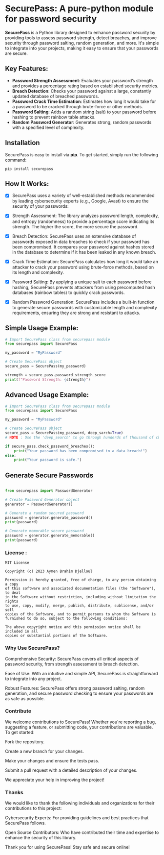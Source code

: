 # **SecurePass: A pure-python module for password security**

**SecurePass** is a Python library designed to enhance password security by providing tools to assess password strength, detect breaches, and improve security through password salting, random generation, and more. It's simple to integrate into your projects, making it easy to ensure that your passwords are secure.

## **Key Features:**
- **Password Strength Assessment**: Evaluates your password’s strength and provides a percentage rating based on established security metrics.
- **Breach Detection**: Checks your password against a large, constantly updated database of breached passwords.
- **Password Crack Time Estimation**: Estimates how long it would take for a password to be cracked through brute-force or other methods.
- **Password Salting**: Adds a random string (salt) to your password before hashing to prevent rainbow table attacks.
- **Random Password Generator**: Generates strong, random passwords with a specified level of complexity.

## **Installation**

SecurePass is easy to install via **pip**. To get started, simply run the following command:

~~~
pip install securepass
~~~

## How It Works:
- [x] SecurePass uses a variety of well-established methods recommended by leading cybersecurity experts (e.g., Google, Avast) to ensure the security of your passwords:

- [x] Strength Assessment: The library analyzes password length, complexity, and entropy (randomness) to provide a percentage score indicating its strength. The higher the score, the more secure the password.

- [x] Breach Detection: SecurePass uses an extensive database of passwords exposed in data breaches to check if your password has been compromised. It compares your password against hashes stored in the database to determine if it has been leaked in any known breach.

- [x] Crack Time Estimation: SecurePass calculates how long it would take an attacker to crack your password using brute-force methods, based on its length and complexity.

- [x] Password Salting: By applying a unique salt to each password before hashing, SecurePass prevents attackers from using precomputed hash databases (rainbow tables) to quickly crack passwords.

- [x] Random Password Generation: SecurePass includes a built-in function to generate secure passwords with customizable length and complexity requirements, ensuring they are strong and resistant to attacks.


## Simple Usage Example:

~~~python
# Import SecurePass class from securepass module
from securepass import SecurePass

my_password = "MyPassword"

# Create SecurePass object
secure_pass = SecurePass(my_password)

strength = secure_pass.password_strength_score
print(f"Password Strength: {strength}")

~~~

## Advanced Usage Example:

~~~python
# Import SecurePass class from securepass module
from securepass import SecurePass

my_password = "MyPassword"

# Create SecurePass object
secure_pass = SecurePass(my_password, deep_sarch=True)
# NOTE : Use the 'deep_search' to go through hunderds of thousand of checks

if secure_pass.check_password_breaches():
    print("Your password has been compromised in a data breach!")
else:
    print("Your password is safe.")
~~~

## Generate Secure Passwords

~~~python

from securepass import PasswordGenerator

# Create Password Generator object
generator = PasswordGenerator()

# Generate a random secured password
password = generator.generate_password()
print(password)

# Generate memorable secure password
password = generator.generate_memorable()
print(password)

~~~

### License :

~~~
MIT License

Copyright (c) 2023 Aymen Brahim Djelloul

Permission is hereby granted, free of charge, to any person obtaining a copy
of this software and associated documentation files (the "Software"), to deal
in the Software without restriction, including without limitation the rights
to use, copy, modify, merge, publish, distribute, sublicense, and/or sell
copies of the Software, and to permit persons to whom the Software is
furnished to do so, subject to the following conditions:

The above copyright notice and this permission notice shall be included in all
copies or substantial portions of the Software.

~~~


### Why Use SecurePass?
Comprehensive Security: SecurePass covers all critical aspects of password security, from strength assessment to breach detection.

Ease of Use: With an intuitive and simple API, SecurePass is straightforward to integrate into any project.

Robust Features: SecurePass offers strong password salting, random generation, and secure password checking to ensure your passwords are as safe as possible.

### Contribute
We welcome contributions to SecurePass! Whether you're reporting a bug, suggesting a feature, or submitting code, your contributions are valuable. To get started:

Fork the repository.

Create a new branch for your changes.

Make your changes and ensure the tests pass.

Submit a pull request with a detailed description of your changes.

We appreciate your help in improving the project!

### Thanks
We would like to thank the following individuals and organizations for their contributions to this project:

Cybersecurity Experts: For providing guidelines and best practices that SecurePass follows.

Open Source Contributors: Who have contributed their time and expertise to enhance the security of this library.

Thank you for using SecurePass! Stay safe and secure online!


